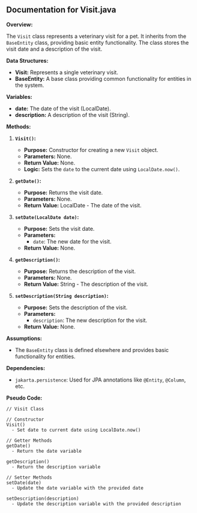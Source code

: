 ##  Documentation for Visit.java

**Overview:**

The `Visit` class represents a veterinary visit for a pet. It inherits from the `BaseEntity` class, providing basic entity functionality. The class stores the visit date and a description of the visit.

**Data Structures:**

* **Visit:** Represents a single veterinary visit.
* **BaseEntity:**  A base class providing common functionality for entities in the system.

**Variables:**

* **date:** The date of the visit (LocalDate).
* **description:** A description of the visit (String).

**Methods:**

1. **`Visit()`:**
   - **Purpose:** Constructor for creating a new `Visit` object.
   - **Parameters:** None.
   - **Return Value:** None.
   - **Logic:** Sets the `date` to the current date using `LocalDate.now()`.

2. **`getDate()`:**
   - **Purpose:** Returns the visit date.
   - **Parameters:** None.
   - **Return Value:** LocalDate - The date of the visit.

3. **`setDate(LocalDate date)`:**
   - **Purpose:** Sets the visit date.
   - **Parameters:**
     - `date`: The new date for the visit.
   - **Return Value:** None.

4. **`getDescription()`:**
   - **Purpose:** Returns the description of the visit.
   - **Parameters:** None.
   - **Return Value:** String - The description of the visit.

5. **`setDescription(String description)`:**
   - **Purpose:** Sets the description of the visit.
   - **Parameters:**
     - `description`: The new description for the visit.
   - **Return Value:** None.

**Assumptions:**

* The `BaseEntity` class is defined elsewhere and provides basic functionality for entities.



**Dependencies:**

* `jakarta.persistence`: Used for JPA annotations like `@Entity`, `@Column`, etc.

**Pseudo Code:**

```
// Visit Class

// Constructor
Visit()
  - Set date to current date using LocalDate.now()

// Getter Methods
getDate()
  - Return the date variable

getDescription()
  - Return the description variable

// Setter Methods
setDate(date)
  - Update the date variable with the provided date

setDescription(description)
  - Update the description variable with the provided description

```



